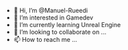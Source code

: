 - 👋 Hi, I’m @Manuel-Rueedi
- 👀 I’m interested in Gamedev
- 🌱 I’m currently learning Unreal Engine
- 💞️ I’m looking to collaborate on ...
- 📫 How to reach me ...

<!---
Manuel-Rueedi/Manuel-Rueedi is a ✨ special ✨ repository because its `README.md` (this file) appears on your GitHub profile.
You can click the Preview link to take a look at your changes.
--->

